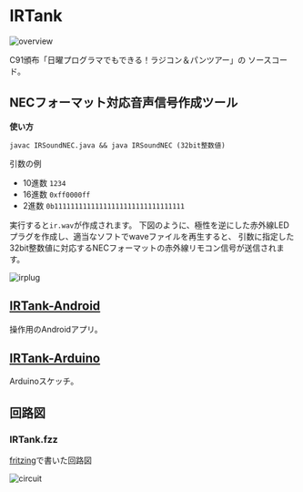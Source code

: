 IRTank
======

![overview](https://raw.githubusercontent.com/wiki/xeno14/IRTank/images/overview.png)


C91頒布「日曜プログラマでもできる！ラジコン＆パンツアー」の
ソースコード。

## NECフォーマット対応音声信号作成ツール

**使い方**

```
javac IRSoundNEC.java && java IRSoundNEC (32bit整数値)
```

引数の例
- 10進数 `1234`
- 16進数 `0xff0000ff`
- 2進数 `0b11111111111111111111111111111111`

実行すると`ir.wav`が作成されます。
下図のように、極性を逆にした赤外線LEDプラグを作成し、適当なソフトでwaveファイルを再生すると、
引数に指定した32bit整数値に対応するNECフォーマットの赤外線リモコン信号が送信されます。

![irplug](https://raw.githubusercontent.com/wiki/xeno14/IRTank/images/irplug.jpg)


## [IRTank-Android](https://github.com/xeno14/IRTank-Android)
操作用のAndroidアプリ。

## [IRTank-Arduino](https://github.com/xeno14/IRTank-Arduino)
Arduinoスケッチ。

## 回路図

### IRTank.fzz
[fritzing](http://fritzing.org/home/)で書いた回路図

![circuit](https://raw.githubusercontent.com/wiki/xeno14/IRTank/images/circuit.png)

